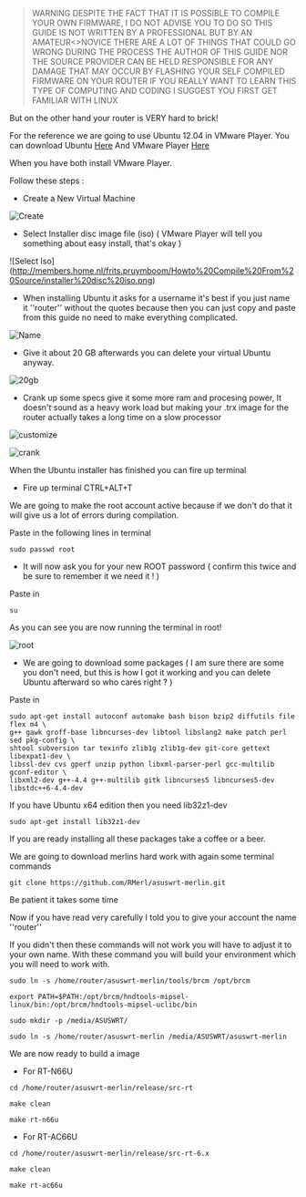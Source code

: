 > WARNING DESPITE THE FACT THAT IT IS POSSIBLE TO COMPILE YOUR OWN FIRMWARE,
> I DO NOT ADVISE YOU TO DO SO
> THIS GUIDE IS NOT WRITTEN BY A PROFESSIONAL BUT BY AN AMATEUR<>NOVICE
> THERE ARE A LOT OF THINGS THAT COULD GO WRONG DURING THE PROCESS
> THE AUTHOR OF THIS GUIDE NOR THE SOURCE PROVIDER CAN BE HELD RESPONSIBLE FOR ANY DAMAGE THAT MAY OCCUR BY 
> FLASHING YOUR SELF COMPILED FIRMWARE ON YOUR ROUTER
> IF YOU REALLY WANT TO LEARN THIS TYPE OF COMPUTING AND CODING I SUGGEST YOU FIRST GET FAMILIAR WITH LINUX


But on the other hand your router is VERY hard to brick!



For the reference we are going to use Ubuntu 12.04 in VMware Player.
You can download Ubuntu [Here](http://www.ubuntu.com/download)
And VMware Player [Here](https://my.vmware.com/web/vmware/free#desktop_end_user_computing/vmware_player/5_0)

When you have both install VMware Player.

Follow these steps :

* Create a New Virtual Machine

![Create](http://members.home.nl/frits.pruymboom/Howto%20Compile%20From%20Source/Create%20new%20virtual%20mashine.png)

* Select Installer disc image file (iso) ( VMware Player will tell you something about easy install, that's okay )

![Select Iso]
(http://members.home.nl/frits.pruymboom/Howto%20Compile%20From%20Source/installer%20disc%20iso.png)

* When installing Ubuntu it asks for a username it's best if you just name it ''router'' without the quotes because then you can just copy and paste from this guide no need to make everything complicated.

![Name](http://members.home.nl/frits.pruymboom/Howto%20Compile%20From%20Source/important%20name.png)

* Give it about 20 GB afterwards you can delete your virtual Ubuntu anyway.

![20gb](http://members.home.nl/frits.pruymboom/Howto%20Compile%20From%20Source/20gb.png)

* Crank up some specs give it some more ram and procesing power, It doesn't sound as a heavy work load but making your .trx image for the router actually takes a long time on a slow processor

![customize](http://members.home.nl/frits.pruymboom/Howto%20Compile%20From%20Source/customiza%20hardware.png)

![crank](http://members.home.nl/frits.pruymboom/Howto%20Compile%20From%20Source/crank%20up%20the%20specs.png)



When the Ubuntu installer has finished you can fire up terminal

* Fire up terminal CTRL+ALT+T

We are going to make the root account active because if we don't do that it will give us a lot of errors during compilation.

Paste in the following lines in terminal

``` 
sudo passwd root 

```

* It will now ask you for your new ROOT password ( confirm this twice and be sure to remember it we need it ! )

Paste in

```
su
```

As you can see you are now running the terminal in root!

![root](http://members.home.nl/frits.pruymboom/Howto%20Compile%20From%20Source/Root.png)

* We are going to download some packages ( I am sure there are some you don't need, but this is how I got it working and you can delete Ubuntu afterward so who cares right ? )

Paste in

```
sudo apt-get install autoconf automake bash bison bzip2 diffutils file flex m4 \
g++ gawk groff-base libncurses-dev libtool libslang2 make patch perl sed pkg-config \
shtool subversion tar texinfo zlib1g zlib1g-dev git-core gettext libexpat1-dev \
libssl-dev cvs gperf unzip python libxml-parser-perl gcc-multilib gconf-editor \
libxml2-dev g++-4.4 g++-multilib gitk libncurses5 libncurses5-dev libstdc++6-4.4-dev
```
If you have Ubuntu x64 edition then you need lib32z1-dev
```
sudo apt-get install lib32z1-dev
```
If you are ready installing all these packages take a coffee or a beer.

We are going to download merlins hard work with again some terminal commands

```
git clone https://github.com/RMerl/asuswrt-merlin.git
```

Be patient it takes some time

Now if you have read very carefully I told you to give your account the name ''router''

If you didn't then these commands will not work you will have to adjust it to your own name.
With these command you will build your environment which you will need to work with.
```
sudo ln -s /home/router/asuswrt-merlin/tools/brcm /opt/brcm
```

```
export PATH=$PATH:/opt/brcm/hndtools-mipsel-linux/bin:/opt/brcm/hndtools-mipsel-uclibc/bin
```

```
sudo mkdir -p /media/ASUSWRT/
```

```
sudo ln -s /home/router/asuswrt-merlin /media/ASUSWRT/asuswrt-merlin
```

We are now ready to build a image

* For RT-N66U

```
cd /home/router/asuswrt-merlin/release/src-rt
```

```
make clean
```

```
make rt-n66u
```

* For RT-AC66U



```
cd /home/router/asuswrt-merlin/release/src-rt-6.x
```

```
make clean
```
```
make rt-ac66u
```